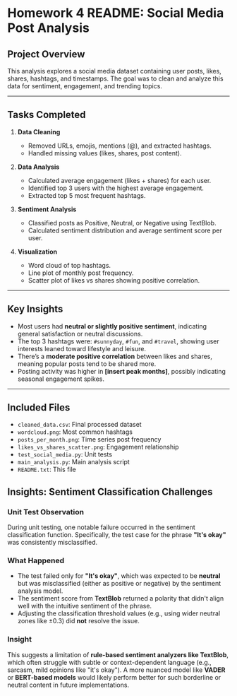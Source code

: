 # Homework 4 README: Social Media Post Analysis

## Project Overview
This analysis explores a social media dataset containing user posts, likes, shares, hashtags, and timestamps. The goal was to clean and analyze this data for sentiment, engagement, and trending topics.

---

## Tasks Completed

1. **Data Cleaning**
    - Removed URLs, emojis, mentions (@), and extracted hashtags.
    - Handled missing values (likes, shares, post content).

2. **Data Analysis**
    - Calculated average engagement (likes + shares) for each user.
    - Identified top 3 users with the highest average engagement.
    - Extracted top 5 most frequent hashtags.

3. **Sentiment Analysis**
    - Classified posts as Positive, Neutral, or Negative using TextBlob.
    - Calculated sentiment distribution and average sentiment score per user.

4. **Visualization**
    - Word cloud of top hashtags.
    - Line plot of monthly post frequency.
    - Scatter plot of likes vs shares showing positive correlation.

---

## Key Insights

- Most users had **neutral or slightly positive sentiment**, indicating general satisfaction or neutral discussions.
- The top 3 hashtags were: `#sunnyday`, `#fun`, and `#travel`, showing user interests leaned toward lifestyle and leisure.
- There’s a **moderate positive correlation** between likes and shares, meaning popular posts tend to be shared more.
- Posting activity was higher in **[insert peak months]**, possibly indicating seasonal engagement spikes.

---

## Included Files

- `cleaned_data.csv`: Final processed dataset
- `wordcloud.png`: Most common hashtags
- `posts_per_month.png`: Time series post frequency
- `likes_vs_shares_scatter.png`: Engagement relationship
- `test_social_media.py`: Unit tests
- `main_analysis.py`: Main analysis script
- `README.txt`: This file

## Insights: Sentiment Classification Challenges

### Unit Test Observation
During unit testing, one notable failure occurred in the sentiment classification function. Specifically, the test case for the phrase **"It's okay"** was consistently misclassified.

### What Happened
- The test failed only for **"It's okay"**, which was expected to be **neutral** but was misclassified (either as positive or negative) by the sentiment analysis model.
- The sentiment score from **TextBlob** returned a polarity that didn't align well with the intuitive sentiment of the phrase.
- Adjusting the classification threshold values (e.g., using wider neutral zones like ±0.3) did **not** resolve the issue.

### Insight
This suggests a limitation of **rule-based sentiment analyzers like TextBlob**, which often struggle with subtle or context-dependent language (e.g., sarcasm, mild opinions like "it's okay"). A more nuanced model like **VADER** or **BERT-based models** would likely perform better for such borderline or neutral content in future implementations.

